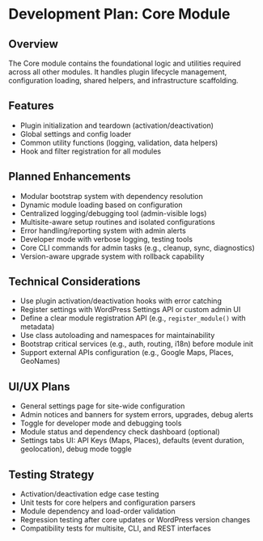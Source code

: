 # Development Plan: Core Module

## Overview
The Core module contains the foundational logic and utilities required across all other modules. It handles plugin lifecycle management, configuration loading, shared helpers, and infrastructure scaffolding.

## Features
- Plugin initialization and teardown (activation/deactivation)
- Global settings and config loader
- Common utility functions (logging, validation, data helpers)
- Hook and filter registration for all modules

## Planned Enhancements
- Modular bootstrap system with dependency resolution
- Dynamic module loading based on configuration
- Centralized logging/debugging tool (admin-visible logs)
- Multisite-aware setup routines and isolated configurations
- Error handling/reporting system with admin alerts
- Developer mode with verbose logging, testing tools
- Core CLI commands for admin tasks (e.g., cleanup, sync, diagnostics)
- Version-aware upgrade system with rollback capability

## Technical Considerations
- Use plugin activation/deactivation hooks with error catching
- Register settings with WordPress Settings API or custom admin UI
- Define a clear module registration API (e.g., `register_module()` with metadata)
- Use class autoloading and namespaces for maintainability
- Bootstrap critical services (e.g., auth, routing, i18n) before module init
- Support external APIs configuration (e.g., Google Maps, Places, GeoNames)

## UI/UX Plans
- General settings page for site-wide configuration
- Admin notices and banners for system errors, upgrades, debug alerts
- Toggle for developer mode and debugging tools
- Module status and dependency check dashboard (optional)
- Settings tabs UI: API Keys (Maps, Places), defaults (event duration, geolocation), debug mode toggle

## Testing Strategy
- Activation/deactivation edge case testing
- Unit tests for core helpers and configuration parsers
- Module dependency and load-order validation
- Regression testing after core updates or WordPress version changes
- Compatibility tests for multisite, CLI, and REST interfaces
